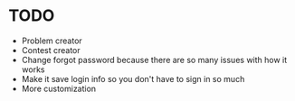 # TODO
- Problem creator
- Contest creator
- Change forgot password because there are so many issues with how it works
- Make it save login info so you don't have to sign in so much
- More customization
